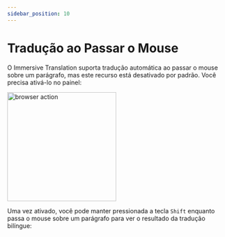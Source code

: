 ```yaml
---
sidebar_position: 10
---
```


# Tradução ao Passar o Mouse

O Immersive Translation suporta tradução automática ao passar o mouse sobre um parágrafo, mas este recurso está desativado por padrão. Você precisa ativá-lo no painel:

<img src="https://s.immersivetranslate.com/static/official-static/assets/mouse-hover.png" alt="browser action" width="250" />

Uma vez ativado, você pode manter pressionada a tecla `Shift` enquanto passa o mouse sobre um parágrafo para ver o resultado da tradução bilíngue:
